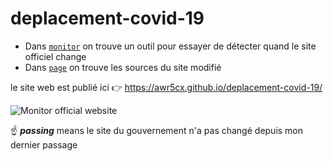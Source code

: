 # deplacement-covid-19

- Dans [`monitor`](monitor/README.md) on trouve un outil pour essayer de détecter quand le site officiel change
- Dans [`page`](page/README.md) on trouve les sources du site modifié

le site web est publié ici :point_right: https://awr5cx.github.io/deplacement-covid-19/

![Monitor official website](https://github.com/AwR5CX/deplacement-covid-19/workflows/Monitor%20official%20website/badge.svg) 

:point_up: **_passing_** means le site du gouvernement n'a pas changé depuis mon dernier passage
